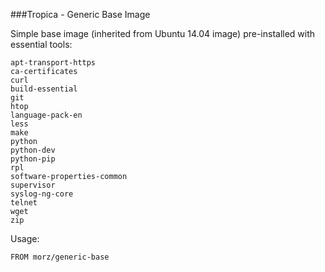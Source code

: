 ###Tropica - Generic Base Image

Simple base image (inherited from Ubuntu 14.04 image) pre-installed with essential tools:
```
apt-transport-https
ca-certificates
curl
build-essential
git
htop
language-pack-en
less
make
python
python-dev
python-pip
rpl
software-properties-common
supervisor
syslog-ng-core
telnet
wget      
zip
```

Usage:
```
FROM morz/generic-base
```
